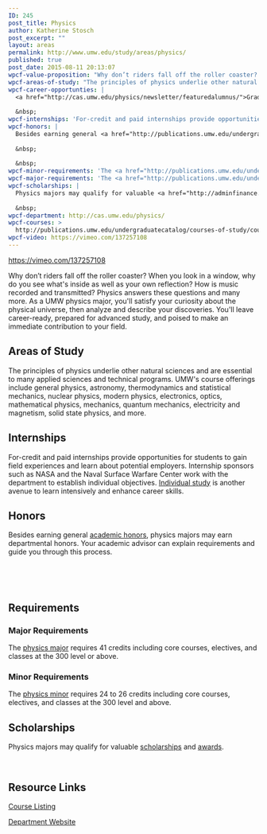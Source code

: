 ```yaml
---
ID: 245
post_title: Physics
author: Katherine Stosch
post_excerpt: ""
layout: areas
permalink: http://www.umw.edu/study/areas/physics/
published: true
post_date: 2015-08-11 20:13:07
wpcf-value-proposition: "Why don’t riders fall off the roller coaster? When you look in a window, why do you see what's inside as well as your own reflection? How is music recorded and transmitted? Physics answers these questions and many more. As a UMW physics major, you'll satisfy your curiosity about the physical universe, then analyze and describe your discoveries. You'll leave career-ready, prepared for advanced study, and poised to make an immediate contribution to your field."
wpcf-areas-of-study: "The principles of physics underlie other natural sciences and are essential to many applied sciences and technical programs. UMW's course offerings include general physics, astronomy, thermodynamics and statistical mechanics, nuclear physics, modern physics, electronics, optics, mathematical physics, mechanics, quantum mechanics, electricity and magnetism, solid state physics, and more."
wpcf-career-opportunties: |
  <a href="http://cas.umw.edu/physics/newsletter/featuredalumnus/">Graduates in physics</a> establish careers as researchers, educators, and engineers in such fields as acoustics, astronomy, astrophysics, atomic physics, biophysics, chemical physics, fluid dynamics, geophysics, low-temperature physics, medical physics, materials science, nuclear physics, optics, particle physics, plasma physics, solid state physics, spectroscopy, and vacuum physics.
  
  &nbsp;
wpcf-internships: 'For-credit and paid internships provide opportunities for students to gain field experiences and learn about potential employers. Internship sponsors such as NASA and the Naval Surface Warfare Center work with the department to establish individual objectives. <a href="http://cas.umw.edu/physics/individual-study/">Individual study</a> is another avenue to learn intensively and enhance career skills.'
wpcf-honors: |
  Besides earning general <a href="http://publications.umw.edu/undergraduatecatalog/academic_policies/honors/">academic honors</a>, physics majors may earn departmental honors. Your academic advisor can explain requirements and guide you through this process.
  
  &nbsp;
  
  &nbsp;
wpcf-minor-requirements: 'The <a href="http://publications.umw.edu/undergraduatecatalog/courses-of-study/minors/phys/">physics minor</a> requires 24 to 26 credits including core courses, electives, and classes at the 300 level and above.'
wpcf-major-requirements: 'The <a href="http://publications.umw.edu/undergraduatecatalog/courses-of-study/majors/physics-major/">physics major</a> requires 41 credits including core courses, electives, and classes at the 300 level or above.'
wpcf-scholarships: |
  Physics majors may qualify for valuable <a href="http://adminfinance.umw.edu/financialaid/scholarship-information/">scholarships</a> and <a href="http://cas.umw.edu/physics/newsletter/awards/">awards</a>.
  
  &nbsp;
wpcf-department: http://cas.umw.edu/physics/
wpcf-courses: >
  http://publications.umw.edu/undergraduatecatalog/courses-of-study/course-descriptions/phys/
wpcf-video: https://vimeo.com/137257108
---
```

<!-- End Types Custom Fields -->
<!-- End Types Custom Fields -->
<!-- Types Custom Fields: -->

<!-- video -->
https://vimeo.com/137257108
<!-- End video -->

<!-- value-proposition -->
Why don’t riders fall off the roller coaster? When you look in a window, why do you see what's inside as well as your own reflection? How is music recorded and transmitted? Physics answers these questions and many more. As a UMW physics major, you'll satisfy your curiosity about the physical universe, then analyze and describe your discoveries. You'll leave career-ready, prepared for advanced study, and poised to make an immediate contribution to your field.
<!-- End value-proposition -->

<!-- areas-of-study -->
<h2>Areas of Study</h2>The principles of physics underlie other natural sciences and are essential to many applied sciences and technical programs. UMW's course offerings include general physics, astronomy, thermodynamics and statistical mechanics, nuclear physics, modern physics, electronics, optics, mathematical physics, mechanics, quantum mechanics, electricity and magnetism, solid state physics, and more.
<!-- End areas-of-study -->

<!-- internships -->
<h2>Internships</h2>For-credit and paid internships provide opportunities for students to gain field experiences and learn about potential employers. Internship sponsors such as NASA and the Naval Surface Warfare Center work with the department to establish individual objectives. <a href="http://cas.umw.edu/physics/individual-study/">Individual study</a> is another avenue to learn intensively and enhance career skills.
<!-- End internships -->

<!-- honors -->
<h2>Honors</h2>Besides earning general <a href="http://publications.umw.edu/undergraduatecatalog/academic_policies/honors/">academic honors</a>, physics majors may earn departmental honors. Your academic advisor can explain requirements and guide you through this process.

&nbsp;

&nbsp;
<!-- End honors -->

<!-- requirements -->
<h2>Requirements</h2>
<!-- major-requirements -->
<h3>Major Requirements</h3>The <a href="http://publications.umw.edu/undergraduatecatalog/courses-of-study/majors/physics-major/">physics major</a> requires 41 credits including core courses, electives, and classes at the 300 level or above.
<!-- End major-requirements -->

<!-- minor-requirements -->
<h3>Minor Requirements</h3>The <a href="http://publications.umw.edu/undergraduatecatalog/courses-of-study/minors/phys/">physics minor</a> requires 24 to 26 credits including core courses, electives, and classes at the 300 level and above.
<!-- End minor-requirements -->

<!-- End requirements -->

<!-- scholarships -->
<h2>Scholarships</h2>Physics majors may qualify for valuable <a href="http://adminfinance.umw.edu/financialaid/scholarship-information/">scholarships</a> and <a href="http://cas.umw.edu/physics/newsletter/awards/">awards</a>.

&nbsp;
<!-- End scholarships -->

<!-- resource-links -->
<h2>Resource Links</h2>
<!-- courses -->
<a href="http://publications.umw.edu/undergraduatecatalog/courses-of-study/course-descriptions/phys/" class="button">Course Listing</a>
<!-- End courses -->

<!-- department -->
<a href="http://cas.umw.edu/physics/" class="button">Department Website</a>
<!-- End department -->

<!-- End resource-links -->

<!-- End Types Custom Fields -->